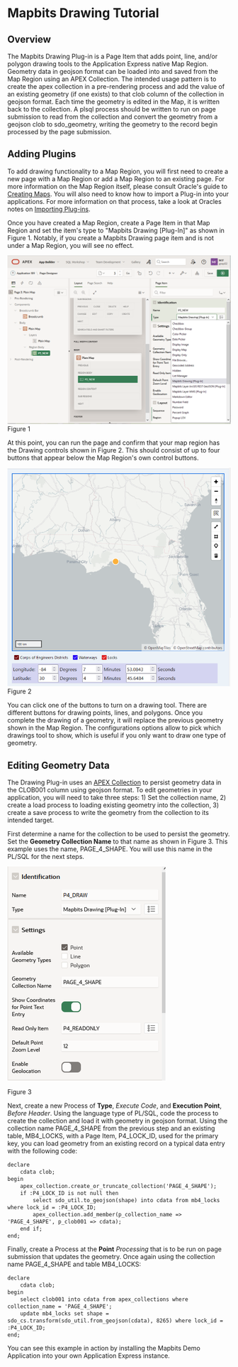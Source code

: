 # Mapbits Drawing Tutorial
## Overview
The Mapbits Drawing Plug-in is a Page Item that adds point, line, and/or polygon drawing tools to the Application Express native Map Region. Geometry data in geojson format can be loaded into and saved from the Map Region using an APEX Collection. The intended usage pattern is to create the apex collection in a pre-rendering process and add the value of an existing geometry (if one exists) to that clob column of the collection in geojson format. Each time the geometry is edited in the Map, it is written back to the collection. A plsql process should be written to run on page submission to read from the collection and convert the geometry from a geojson clob to sdo_geometry, writing the geometry to the record begin processed by the page submission. 

## Adding Plugins
To add drawing functionality to a Map Region, you will first need to create a new page with a Map Region or add a Map Region to an existing page.
For more information on the Map Region itself, please consult Oracle's guide to [Creating Maps](https://docs.oracle.com/en/database/oracle/application-express/21.1/htmdb/creating-maps.html#GUID-ACA5ED1C-7031-42BF-90B1-98938FB6DC17
). You will also need to know how to import a Plug-in into your applications. For more information on that process, take a look at Oracles notes on [Importing Plug-ins](https://docs.oracle.com/en/database/oracle/application-express/21.2/htmdb/importing-export-files.html#GUID-C35440FD-FE8A-4799-A63F-2DB7D34087A2).

Once you have created a Map Region, create a Page Item in that Map Region and set the item's type to "Mapbits Drawing [Plug-In]" as shown in Figure 1. Notably, if you create a Mapbits Drawing page item and is not under a Map Region, you will see no effect.

![Mapbits Drawing Configuration](tutorial_plate_01.png "Figure 1")
Figure 1

At this point, you can run the page and confirm that your map region has the Drawing controls shown in Figure 2. This should consist of up to four buttons that appear below the Map Region's own control buttons.

![Mapbits First Run](tutorial_plate_02.png "Figure 2")
Figure 2

You can click one of the buttons to turn on a drawing tool. There are different buttons for drawing points, lines, and polygons. Once you complete the drawing of a geometry, it will replace the previous geometry shown in the Map Region. The configurations options allow to pick which drawings tool to show, which is useful if you only want to draw one type of geometry.

## Editing Geometry Data
The Drawing Plug-in uses an [APEX Collection](https://docs.oracle.com/en/database/oracle/application-express/21.1/aeapi/APEX_COLLECTION.html) to persist geometry data in the CLOB001 column using geojson format. To edit geometries in your application, you will need to take three steps: 1) Set the collection name, 2) create a load process to loading existing geometry into the collection, 3) create a save process to write the geometry from the collection to its intended target.

First determine a name for the collection to be used to persist the geometry. Set the **Geometry Collection Name** to that name as shown in Figure 3. This example uses the name, PAGE_4_SHAPE. You will use this name in the PL/SQL for the next steps.

![Mapbits Configuration Settings](tutorial_plate_03.png "Figure 3")

Figure 3

Next, create a new Process of **Type**, *Execute Code*, and **Execution Point**, *Before Header*. Using the language type of PL/SQL, code the process to create the collection and load it with geometry in geojson format.
Using the collection name PAGE_4_SHAPE from the previous step and an existing table, MB4_LOCKS, with a Page Item, P4_LOCK_ID, used for the primary key, you can load geometry from an existing record on a typical data entry 
with the following code:
~~~
declare
    cdata clob;
begin
    apex_collection.create_or_truncate_collection('PAGE_4_SHAPE');
    if :P4_LOCK_ID is not null then
        select sdo_util.to_geojson(shape) into cdata from mb4_locks where lock_id = :P4_LOCK_ID;
        apex_collection.add_member(p_collection_name => 'PAGE_4_SHAPE', p_clob001 => cdata);
    end if;
end;
~~~

Finally, create a Process at the **Point** *Processing* that is to be run on page submission that updates the geometry. Once again using the collection name PAGE_4_SHAPE and table MB4_LOCKS:
~~~
declare
    cdata clob;
begin
    select clob001 into cdata from apex_collections where collection_name = 'PAGE_4_SHAPE';
    update mb4_locks set shape = sdo_cs.transform(sdo_util.from_geojson(cdata), 8265) where lock_id = :P4_LOCK_ID;
end;
~~~

You can see this example in action by installing the Mapbits Demo Application into your own Application Express instance.
